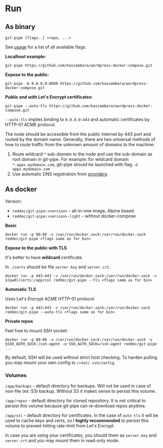 # Run

## As binary

    git-pipe [flags..] <repo, ...>

See [usage](#usage) for a list of all available flags.

**Localhost example:**

    git-pipe https://github.com/kassambara/wordpress-docker-compose.git

**Expose to the public:**

    git-pipe -b 0.0.0.0:8080 https://github.com/kassambara/wordpress-docker-compose.git

**Public and with Let's Encrypt certificates:**

    git-pipe --auto-tls https://github.com/kassambara/wordpress-docker-compose.git

`--auto-tls` implies binding to `0.0.0.0:443` and automatic certificates by HTTP-01 ACME protocol.

The node should be accessible from the public internet by 443 port and routed by the domain name. Generally, there are
two universal methods of how to route traffic from the unknown amount of domains to the machine:

1. Route wildcard `*` sub-domain to the node and use the sub-domain as root domain in git-pipe. For example: for
   wildcard domain `*.apps.mydomain.com`, git-pipe should be launched with flag `-d apps.mydomain.com`
2. Use automatic DNS registration from [providers](#supported-providers)

## As docker

Version:

- `reddec/git-pipe:<version>` - all-in-one image, Alpine based
- `reddec/git-pipe:<version>-light` - without docker-compose

**Basic**

`docker run -p 80:80 -v /var/run/docker.sock:/var/run/docker.sock reddec/git-pipe <flags same as for bin>`

**Expose to the public with TLS**

It's better to have **wildcard** certificate.

In `./certs` should be file `server.key` and `server.crt`.

`docker run -p 443:443 -v /var/run/docker.sock:/var/run/docker.sock -v $(pwd)/certs:/app/ssl reddec/git-pipe --tls <flags same as for bin>`

**Automatic TLS**

Uses Let's Encrypt ACME HTTP-01 protocol.

`docker run -p 443:443 -v /var/run/docker.sock:/var/run/docker.sock reddec/git-pipe --auto-tls <flags same as for bin>`

**Private repos**

Feel free to mount SSH socket:

`docker run -p 80:80 -v /var/run/docker.sock:/var/run/docker.sock -v $SSH_AUTH_SOCK:/ssh-agent -e SSH_AUTH_SOCK=/ssh-agent reddec/git-pipe ...`

By default, SSH will be used without strict host checking. To harden pulling you may mount your own config
to `/root/.ssh/config`.

### Volumes

`/app/backups` - default directory for backups. Will not be used in case of non-file (ex: S3) backup. Without S3 it
makes sense to persist this volume.

`/app/repos` - default directory for cloned repository. It is not critical to persist this volume because git-pipe can
re-download repos anytime.

`/app/ssl` - default directory for certificates. In the case of `auto-tls` it will be used to cache keys and certs, so I
**highly recommended** to persist this volume to prevent hitting rate-limit from Let's Encrypt.

In case you are using your certificates, you should them as `server.key` and `server.crt` and you may mount them in
read-only mode.